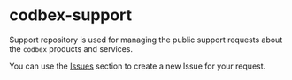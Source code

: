 # codbex-support

Support repository is used for managing the public support requests about the `codbex` products and services.

You can use the [Issues](/codbex/codbex-support/issues) section to create a new Issue for your request.

